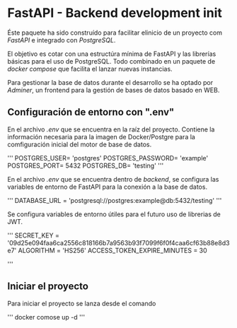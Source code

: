 # FastAPI - Backend development init

Éste paquete ha sido construído para facilitar elinicio de un proyecto com *FastAPI* e integrado con *PostgreSQL*.

El objetivo es cotar con una estructúra mínima de FastAPI y las librerías básicas para el uso de PostgreSQL. Todo combinado en un paquete de *docker compose* que facilita el lanzar nuevas instancias.

Para gestionar la base de datos durante el desarrollo se ha optado por *Adminer*, un frontend para la gestión de bases de datos basado en WEB.

## Configuración de entorno con ".env"

En el archivo *.env* que se encuentra en la raíz del proyecto. Contiene la información necesaria para la imagen de Docker/Postgre para la comfiguración inicial del motor de base de datos.

'''
POSTGRES_USER= 'postgres'
POSTGRES_PASSWORD= 'example'
POSTGRES_PORT= 5432
POSTGRES_DB= 'testing'
'''

En el archivo *.env* que se encuentra dentro de *backend*, se configura las variables de entorno de FastAPI para la conexión a la base de datos.

'''
DATABASE_URL = 'postgresql://postgres:example@db:5432/testing'
'''

Se configura variables de entorno útiles para el futuro uso de librerias de JWT.

'''
SECRET_KEY = '09d25e094faa6ca2556c818166b7a9563b93f7099f6f0f4caa6cf63b88e8d3e7'
ALGORITHM = 'HS256'
ACCESS_TOKEN_EXPIRE_MINUTES = 30

'''

## Iniciar el proyecto

Para iniciar el proyecto se lanza desde el comando

'''
docker comose up -d
'''
